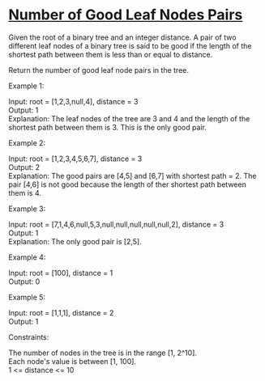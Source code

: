 # [Number of Good Leaf Nodes Pairs](https://leetcode.com/problems/number-of-good-leaf-nodes-pairs/)

Given the root of a binary tree and an integer distance. A pair of two different leaf nodes of a binary tree is said to be good if the length of the shortest path between them is less than or equal to distance.  

Return the number of good leaf node pairs in the tree.  

Example 1:  

Input: root = [1,2,3,null,4], distance = 3  
Output: 1  
Explanation: The leaf nodes of the tree are 3 and 4 and the length of the shortest path between them is 3. This is the only good pair.  

Example 2:  

Input: root = [1,2,3,4,5,6,7], distance = 3  
Output: 2  
Explanation: The good pairs are [4,5] and [6,7] with shortest path = 2. The pair [4,6] is not good because the length of ther shortest path between them is 4.  

Example 3:  

Input: root = [7,1,4,6,null,5,3,null,null,null,null,null,2], distance = 3  
Output: 1  
Explanation: The only good pair is [2,5].  

Example 4:  

Input: root = [100], distance = 1  
Output: 0    

Example 5:  

Input: root = [1,1,1], distance = 2  
Output: 1  
 

Constraints:  

The number of nodes in the tree is in the range [1, 2^10].  
Each node's value is between [1, 100].  
1 <= distance <= 10  
